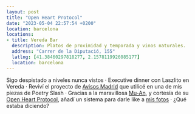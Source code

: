 ```yaml
---
layout: post
title: "Open Heart Protocol"
date: "2023-05-04 22:57:54 +0200"
location: barcelona
locations:
- title: Vereda Bar
  description: Platos de proximidad y temporada y vinos naturales.
  address: "Carrer de la Diputació, 155"
  latlng: [41.38460297818277, 2.1578119926085177]
  location: barcelona
---
```


Sigo despistado a niveles nunca vistos · Executive dinner con Laszlito en Vereda · Reviví el proyecto de [Avisos Madrid](https://madrid.javier.computer) que utilicé en una de mis piezas de Poetry Slash · Gracias a la maravillosa [Mu-An](https://muan.co), y cortesía de su [Open Heart Protocol](https://github.com/dddddddddzzzz/OpenHeart), añadí un sistema para darle like a [mis fotos](/photos) · ¿Qué estaba diciendo?
